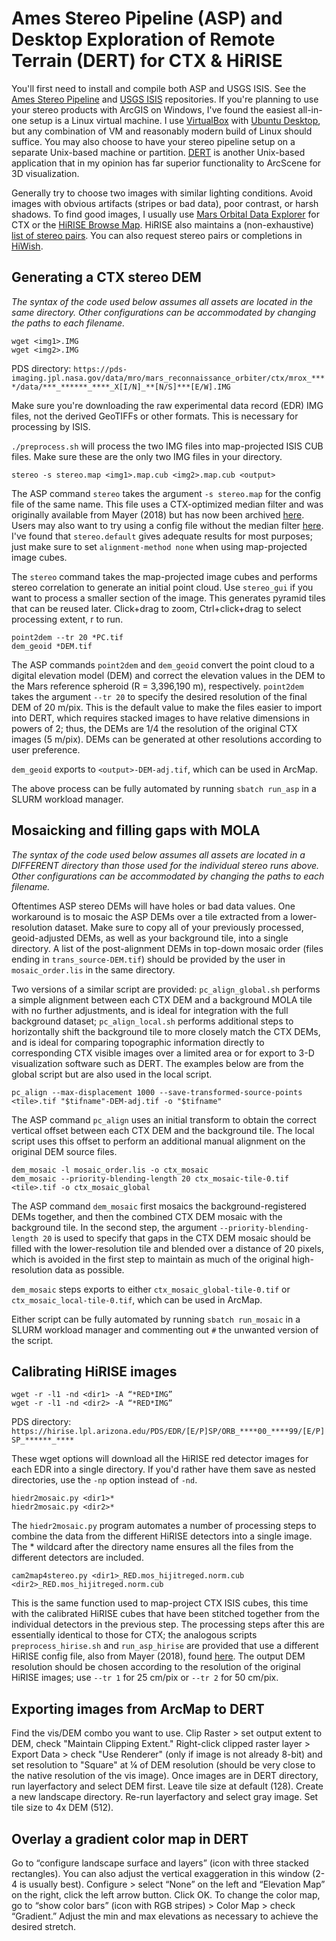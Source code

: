# Ames Stereo Pipeline (ASP) and Desktop Exploration of Remote Terrain (DERT) for CTX & HiRISE
You'll first need to install and compile both ASP and USGS ISIS. See the [Ames Stereo Pipeline](https://github.com/NeoGeographyToolkit/StereoPipeline) and [USGS ISIS](https://github.com/USGS-Astrogeology/ISIS3) repositories. If you're planning to use your stereo products with ArcGIS on Windows, I've found the easiest all-in-one setup is a Linux virtual machine. I use [VirtualBox](https://www.virtualbox.org/) with [Ubuntu Desktop](https://ubuntu.com/download/desktop), but any combination of VM and reasonably modern build of Linux should suffice. You may also choose to have your stereo pipeline setup on a separate Unix-based machine or partition. [DERT](https://github.com/nasa/DERT) is another Unix-based application that in my opinion has far superior functionality to ArcScene for 3D visualization.

Generally try to choose two images with similar lighting conditions. Avoid images with obvious artifacts (stripes or bad data), poor contrast, or harsh shadows. To find good images, I usually use [Mars Orbital Data Explorer](https://ode.rsl.wustl.edu/mars/indexMapSearch.aspx) for CTX or the [HiRISE Browse Map](https://www.uahirise.org/hiwish/browse). HiRISE also maintains a (non-exhaustive) [list of stereo pairs](https://www.uahirise.org/stereo/). You can also request stereo pairs or completions in [HiWish](https://www.uahirise.org/hiwish/).

## Generating a CTX stereo DEM
*The syntax of the code used below assumes all assets are located in the same directory. Other configurations can be accommodated by changing the paths to each filename.*
```
wget <img1>.IMG
wget <img2>.IMG
```
PDS directory: `https://pds-imaging.jpl.nasa.gov/data/mro/mars_reconnaissance_orbiter/ctx/mrox_****/data/***_******_****_X[I/N]_**[N/S]***[E/W].IMG`

Make sure you're downloading the raw experimental data record (EDR) IMG files, not the derived GeoTIFFs or other formats. This is necessary for processing by ISIS. 

`./preprocess.sh` will process the two IMG files into map-projected ISIS CUB files. Make sure these are the only two IMG files in your directory.
```
stereo -s stereo.map <img1>.map.cub <img2>.map.cub <output>
```
The ASP command `stereo` takes the argument `-s stereo.map` for the config file of the same name. This file uses a CTX-optimized median filter and was originally available from Mayer (2018) but has now been archived [here](https://github.com/Micascisto/SASP/blob/sasp/config/original/ctx_map_disp_filter_7_13_0.13.stereo). Users may also want to try using a config file without the median filter [here](https://github.com/Micascisto/SASP/blob/sasp/config/original/ctx_map.stereo). I've found that `stereo.default` gives adequate results for most purposes; just make sure to set `alignment-method none` when using map-projected image cubes.

The `stereo` command takes the map-projected image cubes and performs stereo correlation to generate an initial point cloud. Use `stereo_gui` if you want to process a smaller section of the image. This generates pyramid tiles that can be reused later. Click+drag to zoom, Ctrl+click+drag to select processing extent, r to run.
```
point2dem --tr 20 *PC.tif
dem_geoid *DEM.tif
```
The ASP commands `point2dem` and `dem_geoid` convert the point cloud to a digital elevation model (DEM) and correct the elevation values in the DEM to the Mars reference spheroid (R = 3,396,190 m), respectively. `point2dem` takes the argument `--tr 20` to specify the desired resolution of the final DEM of 20 m/pix. This is the default value to make the files easier to import into DERT, which requires stacked images to have relative dimensions in powers of 2; thus, the DEMs are 1/4 the resolution of the original CTX images (5 m/pix). DEMs can be generated at other resolutions according to user preference.

`dem_geoid` exports to `<output>-DEM-adj.tif`, which can be used in ArcMap.

The above process can be fully automated by running `sbatch run_asp` in a SLURM workload manager.

## Mosaicking and filling gaps with MOLA
*The syntax of the code used below assumes all assets are located in a DIFFERENT directory than those used for the individual stereo runs above. Other configurations can be accommodated by changing the paths to each filename.*

Oftentimes ASP stereo DEMs will have holes or bad data values. One workaround is to mosaic the ASP DEMs over a tile extracted from a lower-resolution dataset. Make sure to copy all of your previously processed, geoid-adjusted DEMs, as well as your background tile, into a single directory. A list of the post-alignment DEMs in top-down mosaic order (files ending in `trans_source-DEM.tif`) should be provided by the user in `mosaic_order.lis` in the same directory.

Two versions of a similar script are provided: `pc_align_global.sh` performs a simple alignment between each CTX DEM and a background MOLA tile with no further adjustments, and is ideal for integration with the full background dataset; `pc_align_local.sh` performs additional steps to horizontally shift the background tile to more closely match the CTX DEMs, and is ideal for comparing topographic information directly to corresponding CTX visible images over a limited area or for export to 3-D visualization software such as DERT. The examples below are from the global script but are also used in the local script.
```
pc_align --max-displacement 1000 --save-transformed-source-points <tile>.tif "$tifname"-DEM-adj.tif -o "$tifname"
```
The ASP command `pc_align` uses an initial transform to obtain the correct vertical offset between each CTX DEM and the background tile. The local script uses this offset to perform an additional manual alignment on the original DEM source files.
```
dem_mosaic -l mosaic_order.lis -o ctx_mosaic
dem_mosaic --priority-blending-length 20 ctx_mosaic-tile-0.tif <tile>.tif -o ctx_mosaic_global
```
The ASP command `dem_mosaic` first mosaics the background-registered DEMs together, and then the combined CTX DEM mosaic with the background tile. In the second step, the argument `--priority-blending-length 20` is used to specify that gaps in the CTX DEM mosaic should be filled with the lower-resolution tile and blended over a distance of 20 pixels, which is avoided in the first step to maintain as much of the original high-resolution data as possible.

`dem_mosaic` steps exports to either `ctx_mosaic_global-tile-0.tif` or `ctx_mosaic_local-tile-0.tif`, which can be used in ArcMap.

Either script can be fully automated by running `sbatch run_mosaic` in a SLURM workload manager and commenting out `#` the unwanted version of the script.

## Calibrating HiRISE images
```
wget -r -l1 -nd <dir1> -A “*RED*IMG”
wget -r -l1 -nd <dir2> -A “*RED*IMG”
```
PDS directory: `https://hirise.lpl.arizona.edu/PDS/EDR/[E/P]SP/ORB_****00_****99/[E/P]SP_******_****`

These wget options will download all the HiRISE red detector images for each EDR into a single directory. If you'd rather have them save as nested directories, use the `-np` option instead of `-nd`.
```
hiedr2mosaic.py <dir1>*
hiedr2mosaic.py <dir2>*
```
The `hiedr2mosaic.py` program automates a number of processing steps to combine the data from the different HiRISE detectors into a single image. The * wildcard after the directory name ensures all the files from the different detectors are included.
```
cam2map4stereo.py <dir1>_RED.mos_hijitreged.norm.cub <dir2>_RED.mos_hijitreged.norm.cub
```
This is the same function used to map-project CTX ISIS cubes, this time with the calibrated HiRISE cubes that have been stitched together from the individual detectors in the previous step. The processing steps after this are essentially identical to those for CTX; the analogous scripts `preprocess_hirise.sh` and `run_asp_hirise` are provided that use a different HiRISE config file, also from Mayer (2018), found [here](https://github.com/Micascisto/SASP/blob/sasp/config/original/stereo.hirise_map). The output DEM resolution should be chosen according to the resolution of the original HiRISE images; use `--tr 1` for 25 cm/pix or `--tr 2` for 50 cm/pix.

## Exporting images from ArcMap to DERT
Find the vis/DEM combo you want to use. Clip Raster > set output extent to DEM, check "Maintain Clipping Extent." Right-click clipped raster layer > Export Data > check "Use Renderer" (only if image is not already 8-bit) and set resolution to "Square" at ¼ of DEM resolution (should be very close to the native resolution of the vis image). Once images are in DERT directory, run layerfactory and select DEM first. Leave tile size at default (128). Create a new landscape directory. Re-run layerfactory and select gray image. Set tile size to 4x DEM (512).

## Overlay a gradient color map in DERT
Go to “configure landscape surface and layers” (icon with three stacked rectangles). You can also adjust the vertical exaggeration in this window (2-4 is usually best). Configure > select “None” on the left and “Elevation Map” on the right, click the left arrow button. Click OK. To change the color map, go to “show color bars” (icon with RGB stripes) > Color Map > check “Gradient.” Adjust the min and max elevations as necessary to achieve the desired stretch.
